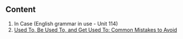 ## Content
01. In Case (English grammar in use - Unit 114)
02. [Used To, Be Used To, and Get Used To: Common Mistakes to Avoid](https://www.inenglishwithlove.com/blog/used-to-get-used-to-be-used-to)
